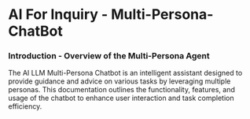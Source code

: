 # AI For Inquiry - Multi-Persona-ChatBot

### Introduction - Overview of the Multi-Persona  Agent

The AI LLM Multi-Persona Chatbot is an intelligent assistant designed to provide guidance and advice on various tasks by leveraging multiple personas. This documentation outlines the functionality, features, and usage of the chatbot to enhance user interaction and task completion efficiency.
